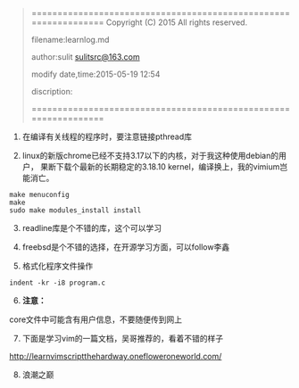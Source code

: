 > ================================================================
>    Copyright (C) 2015 All rights reserved.
>
>    filename:learnlog.md
>
>    author:sulit sulitsrc@163.com
>
>    modify date,time:2015-05-19 12:54
>
>    discription:
>
> ================================================================

1. 在编译有关线程的程序时，要注意链接pthread库

2. linux的新版chrome已经不支持3.17以下的内核，对于我这种使用debian的用户，
果断下载个最新的长期稳定的3.18.10 kernel，编译换上，我的vimium岂能消亡。

```
make menuconfig
make
sudo make modules_install install
```

3. readline库是个不错的库，这个可以学习

4. freebsd是个不错的选择，在开源学习方面，可以follow李鑫

5. 格式化程序文件操作

```
indent -kr -i8 program.c
```

6. **注意：**

core文件中可能含有用户信息，不要随便传到网上

7. 下面是学习vim的一篇文档，吴哥推荐的，看着不错的样子

http://learnvimscriptthehardway.onefloweroneworld.com/

8. 浪潮之巅

